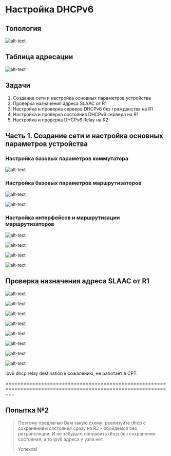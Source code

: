 # Настройка DHCPv6
## Топология
![alt-text](https://raw.githubusercontent.com/rpv101101/OTUS-homework/main/lab8/IMG/top1.png "Топология")
## Таблица адресации
![alt-text](https://raw.githubusercontent.com/rpv101101/OTUS-homework/main/lab8/IMG/RT1.png "Таблица адресации")

## Задачи
1. Создание сети и настройка основных параметров устройства
2. Проверка назначения адреса SLAAC от R1
3. Настройка и проверка сервера DHCPv6 без гражданства на R1
4. Настройка и проверка состояния DHCPv6 сервера на R1
5. Настройка и проверка DHCPv6 Relay на R2
## Часть 1. Создание сети и настройка основных параметров устройства

### Настройка базовых параметров коммутатора

![alt-text](https://raw.githubusercontent.com/rpv101101/OTUS-homework/main/lab8/IMG/1_S1_setup.png "Настройка коммутатора S1")

### Настройка базовых параметров маршрутизаторов 

![alt-text](https://raw.githubusercontent.com/rpv101101/OTUS-homework/main/lab8/IMG/3_R3_setup.png "Настройка маршрутизатора R1")

![alt-text](https://raw.githubusercontent.com/rpv101101/OTUS-homework/main/lab8/IMG/3_R2_setup.png "Настройка маршрутизатора R2")

### Настройка интерфейсов и маршрутизации маршрутизаторов

![alt-text](https://raw.githubusercontent.com/rpv101101/OTUS-homework/main/lab8/IMG/5_R2_setup.png)

![alt-text](https://raw.githubusercontent.com/rpv101101/OTUS-homework/main/lab8/IMG/6_R1_sh_int.png)



![alt-text](https://raw.githubusercontent.com/rpv101101/OTUS-homework/main/lab8/IMG/8_PCA_DHCP1.png)

![alt-text](https://raw.githubusercontent.com/rpv101101/OTUS-homework/main/lab8/IMG/9_PCB_DHCP1.png)

## Проверка назначения адреса SLAAC от R1
![alt-text](https://raw.githubusercontent.com/rpv101101/OTUS-homework/main/lab8/IMG/1.png)

![alt-text](https://raw.githubusercontent.com/rpv101101/OTUS-homework/main/lab8/IMG/2.png)

![alt-text](https://raw.githubusercontent.com/rpv101101/OTUS-homework/main/lab8/IMG/3.png)

![alt-text](https://raw.githubusercontent.com/rpv101101/OTUS-homework/main/lab8/IMG/4.png)

![alt-text](https://raw.githubusercontent.com/rpv101101/OTUS-homework/main/lab8/IMG/5.png)

![alt-text](https://raw.githubusercontent.com/rpv101101/OTUS-homework/main/lab8/IMG/6.png)

![alt-text](https://raw.githubusercontent.com/rpv101101/OTUS-homework/main/lab8/IMG/7.png)

![alt-text](https://raw.githubusercontent.com/rpv101101/OTUS-homework/main/lab8/IMG/8.png)

ipv6 dhcp relay destination к сожалению, не работает в CPT. 

===============================================================================================================
## Попытка №2
>Поэтому предлагаю Вам такую схему: реализуйте dhcp с сохранением состояния сразу на R2 - обойдемся без ретрансляции. И не забудьте поправить dhcp без сохранения состояния, а то ipv6 адреса у узла нет.
>
>Успехов!


